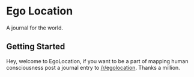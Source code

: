 # Ego Location

A journal for the world.

## Getting Started

Hey, welcome to EgoLocation, if you want to be a part of mapping human consciousness post a journal entry to 
[/r/egolocation](http://reddit.com/r/egolocation). Thanks a million.


